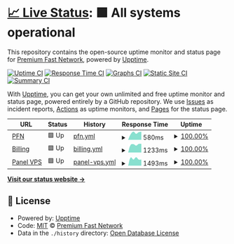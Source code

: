 # [📈 Live Status](https://status.premiumfast.net): <!--live status--> **🟩 All systems operational**

This repository contains the open-source uptime monitor and status page for [Premium Fast Network](https://premiumfast.net), powered by [Upptime](https://github.com/upptime/upptime).

[![Uptime CI](https://github.com/Premium-Fast-Network/status/workflows/Uptime%20CI/badge.svg)](https://github.com/Premium-Fast-Network/status/actions?query=workflow%3A%22Uptime+CI%22)
[![Response Time CI](https://github.com/Premium-Fast-Network/status/workflows/Response%20Time%20CI/badge.svg)](https://github.com/Premium-Fast-Network/status/actions?query=workflow%3A%22Response+Time+CI%22)
[![Graphs CI](https://github.com/Premium-Fast-Network/status/workflows/Graphs%20CI/badge.svg)](https://github.com/Premium-Fast-Network/status/actions?query=workflow%3A%22Graphs+CI%22)
[![Static Site CI](https://github.com/Premium-Fast-Network/status/workflows/Static%20Site%20CI/badge.svg)](https://github.com/Premium-Fast-Network/status/actions?query=workflow%3A%22Static+Site+CI%22)
[![Summary CI](https://github.com/Premium-Fast-Network/status/workflows/Summary%20CI/badge.svg)](https://github.com/Premium-Fast-Network/status/actions?query=workflow%3A%22Summary+CI%22)

With [Upptime](https://upptime.js.org), you can get your own unlimited and free uptime monitor and status page, powered entirely by a GitHub repository. We use [Issues](https://github.com/Premium-Fast-Network/status/issues) as incident reports, [Actions](https://github.com/Premium-Fast-Network/status/actions) as uptime monitors, and [Pages](https://status.premiumfast.net) for the status page.

<!--start: status pages-->
<!-- This summary is generated by Upptime (https://github.com/upptime/upptime) -->
<!-- Do not edit this manually, your changes will be overwritten -->
<!-- prettier-ignore -->
| URL | Status | History | Response Time | Uptime |
| --- | ------ | ------- | ------------- | ------ |
| <img alt="" src="https://favicons.githubusercontent.com/premiumfast.net" height="13"> [PFN](https://premiumfast.net) | 🟩 Up | [pfn.yml](https://github.com/Premium-Fast-Network/status/commits/HEAD/history/pfn.yml) | <details><summary><img alt="Response time graph" src="./graphs/pfn/response-time-week.png" height="20"> 580ms</summary><br><a href="https://status.premiumfast.net/history/pfn"><img alt="Response time 580" src="https://img.shields.io/endpoint?url=https%3A%2F%2Fraw.githubusercontent.com%2FPremium-Fast-Network%2Fstatus%2FHEAD%2Fapi%2Fpfn%2Fresponse-time.json"></a><br><a href="https://status.premiumfast.net/history/pfn"><img alt="24-hour response time 580" src="https://img.shields.io/endpoint?url=https%3A%2F%2Fraw.githubusercontent.com%2FPremium-Fast-Network%2Fstatus%2FHEAD%2Fapi%2Fpfn%2Fresponse-time-day.json"></a><br><a href="https://status.premiumfast.net/history/pfn"><img alt="7-day response time 580" src="https://img.shields.io/endpoint?url=https%3A%2F%2Fraw.githubusercontent.com%2FPremium-Fast-Network%2Fstatus%2FHEAD%2Fapi%2Fpfn%2Fresponse-time-week.json"></a><br><a href="https://status.premiumfast.net/history/pfn"><img alt="30-day response time 580" src="https://img.shields.io/endpoint?url=https%3A%2F%2Fraw.githubusercontent.com%2FPremium-Fast-Network%2Fstatus%2FHEAD%2Fapi%2Fpfn%2Fresponse-time-month.json"></a><br><a href="https://status.premiumfast.net/history/pfn"><img alt="1-year response time 580" src="https://img.shields.io/endpoint?url=https%3A%2F%2Fraw.githubusercontent.com%2FPremium-Fast-Network%2Fstatus%2FHEAD%2Fapi%2Fpfn%2Fresponse-time-year.json"></a></details> | <details><summary><a href="https://status.premiumfast.net/history/pfn">100.00%</a></summary><a href="https://status.premiumfast.net/history/pfn"><img alt="All-time uptime 100.00%" src="https://img.shields.io/endpoint?url=https%3A%2F%2Fraw.githubusercontent.com%2FPremium-Fast-Network%2Fstatus%2FHEAD%2Fapi%2Fpfn%2Fuptime.json"></a><br><a href="https://status.premiumfast.net/history/pfn"><img alt="24-hour uptime 100.00%" src="https://img.shields.io/endpoint?url=https%3A%2F%2Fraw.githubusercontent.com%2FPremium-Fast-Network%2Fstatus%2FHEAD%2Fapi%2Fpfn%2Fuptime-day.json"></a><br><a href="https://status.premiumfast.net/history/pfn"><img alt="7-day uptime 100.00%" src="https://img.shields.io/endpoint?url=https%3A%2F%2Fraw.githubusercontent.com%2FPremium-Fast-Network%2Fstatus%2FHEAD%2Fapi%2Fpfn%2Fuptime-week.json"></a><br><a href="https://status.premiumfast.net/history/pfn"><img alt="30-day uptime 100.00%" src="https://img.shields.io/endpoint?url=https%3A%2F%2Fraw.githubusercontent.com%2FPremium-Fast-Network%2Fstatus%2FHEAD%2Fapi%2Fpfn%2Fuptime-month.json"></a><br><a href="https://status.premiumfast.net/history/pfn"><img alt="1-year uptime 100.00%" src="https://img.shields.io/endpoint?url=https%3A%2F%2Fraw.githubusercontent.com%2FPremium-Fast-Network%2Fstatus%2FHEAD%2Fapi%2Fpfn%2Fuptime-year.json"></a></details>
| <img alt="" src="https://favicons.githubusercontent.com/manage.premiumfast.net" height="13"> [Billing](https://manage.premiumfast.net) | 🟩 Up | [billing.yml](https://github.com/Premium-Fast-Network/status/commits/HEAD/history/billing.yml) | <details><summary><img alt="Response time graph" src="./graphs/billing/response-time-week.png" height="20"> 1233ms</summary><br><a href="https://status.premiumfast.net/history/billing"><img alt="Response time 1233" src="https://img.shields.io/endpoint?url=https%3A%2F%2Fraw.githubusercontent.com%2FPremium-Fast-Network%2Fstatus%2FHEAD%2Fapi%2Fbilling%2Fresponse-time.json"></a><br><a href="https://status.premiumfast.net/history/billing"><img alt="24-hour response time 1233" src="https://img.shields.io/endpoint?url=https%3A%2F%2Fraw.githubusercontent.com%2FPremium-Fast-Network%2Fstatus%2FHEAD%2Fapi%2Fbilling%2Fresponse-time-day.json"></a><br><a href="https://status.premiumfast.net/history/billing"><img alt="7-day response time 1233" src="https://img.shields.io/endpoint?url=https%3A%2F%2Fraw.githubusercontent.com%2FPremium-Fast-Network%2Fstatus%2FHEAD%2Fapi%2Fbilling%2Fresponse-time-week.json"></a><br><a href="https://status.premiumfast.net/history/billing"><img alt="30-day response time 1233" src="https://img.shields.io/endpoint?url=https%3A%2F%2Fraw.githubusercontent.com%2FPremium-Fast-Network%2Fstatus%2FHEAD%2Fapi%2Fbilling%2Fresponse-time-month.json"></a><br><a href="https://status.premiumfast.net/history/billing"><img alt="1-year response time 1233" src="https://img.shields.io/endpoint?url=https%3A%2F%2Fraw.githubusercontent.com%2FPremium-Fast-Network%2Fstatus%2FHEAD%2Fapi%2Fbilling%2Fresponse-time-year.json"></a></details> | <details><summary><a href="https://status.premiumfast.net/history/billing">100.00%</a></summary><a href="https://status.premiumfast.net/history/billing"><img alt="All-time uptime 100.00%" src="https://img.shields.io/endpoint?url=https%3A%2F%2Fraw.githubusercontent.com%2FPremium-Fast-Network%2Fstatus%2FHEAD%2Fapi%2Fbilling%2Fuptime.json"></a><br><a href="https://status.premiumfast.net/history/billing"><img alt="24-hour uptime 100.00%" src="https://img.shields.io/endpoint?url=https%3A%2F%2Fraw.githubusercontent.com%2FPremium-Fast-Network%2Fstatus%2FHEAD%2Fapi%2Fbilling%2Fuptime-day.json"></a><br><a href="https://status.premiumfast.net/history/billing"><img alt="7-day uptime 100.00%" src="https://img.shields.io/endpoint?url=https%3A%2F%2Fraw.githubusercontent.com%2FPremium-Fast-Network%2Fstatus%2FHEAD%2Fapi%2Fbilling%2Fuptime-week.json"></a><br><a href="https://status.premiumfast.net/history/billing"><img alt="30-day uptime 100.00%" src="https://img.shields.io/endpoint?url=https%3A%2F%2Fraw.githubusercontent.com%2FPremium-Fast-Network%2Fstatus%2FHEAD%2Fapi%2Fbilling%2Fuptime-month.json"></a><br><a href="https://status.premiumfast.net/history/billing"><img alt="1-year uptime 100.00%" src="https://img.shields.io/endpoint?url=https%3A%2F%2Fraw.githubusercontent.com%2FPremium-Fast-Network%2Fstatus%2FHEAD%2Fapi%2Fbilling%2Fuptime-year.json"></a></details>
| <img alt="" src="https://favicons.githubusercontent.com/panel.premiumfast.net" height="13"> [Panel VPS](https://panel.premiumfast.net:4083) | 🟩 Up | [panel-vps.yml](https://github.com/Premium-Fast-Network/status/commits/HEAD/history/panel-vps.yml) | <details><summary><img alt="Response time graph" src="./graphs/panel-vps/response-time-week.png" height="20"> 1493ms</summary><br><a href="https://status.premiumfast.net/history/panel-vps"><img alt="Response time 1493" src="https://img.shields.io/endpoint?url=https%3A%2F%2Fraw.githubusercontent.com%2FPremium-Fast-Network%2Fstatus%2FHEAD%2Fapi%2Fpanel-vps%2Fresponse-time.json"></a><br><a href="https://status.premiumfast.net/history/panel-vps"><img alt="24-hour response time 1493" src="https://img.shields.io/endpoint?url=https%3A%2F%2Fraw.githubusercontent.com%2FPremium-Fast-Network%2Fstatus%2FHEAD%2Fapi%2Fpanel-vps%2Fresponse-time-day.json"></a><br><a href="https://status.premiumfast.net/history/panel-vps"><img alt="7-day response time 1493" src="https://img.shields.io/endpoint?url=https%3A%2F%2Fraw.githubusercontent.com%2FPremium-Fast-Network%2Fstatus%2FHEAD%2Fapi%2Fpanel-vps%2Fresponse-time-week.json"></a><br><a href="https://status.premiumfast.net/history/panel-vps"><img alt="30-day response time 1493" src="https://img.shields.io/endpoint?url=https%3A%2F%2Fraw.githubusercontent.com%2FPremium-Fast-Network%2Fstatus%2FHEAD%2Fapi%2Fpanel-vps%2Fresponse-time-month.json"></a><br><a href="https://status.premiumfast.net/history/panel-vps"><img alt="1-year response time 1493" src="https://img.shields.io/endpoint?url=https%3A%2F%2Fraw.githubusercontent.com%2FPremium-Fast-Network%2Fstatus%2FHEAD%2Fapi%2Fpanel-vps%2Fresponse-time-year.json"></a></details> | <details><summary><a href="https://status.premiumfast.net/history/panel-vps">100.00%</a></summary><a href="https://status.premiumfast.net/history/panel-vps"><img alt="All-time uptime 100.00%" src="https://img.shields.io/endpoint?url=https%3A%2F%2Fraw.githubusercontent.com%2FPremium-Fast-Network%2Fstatus%2FHEAD%2Fapi%2Fpanel-vps%2Fuptime.json"></a><br><a href="https://status.premiumfast.net/history/panel-vps"><img alt="24-hour uptime 100.00%" src="https://img.shields.io/endpoint?url=https%3A%2F%2Fraw.githubusercontent.com%2FPremium-Fast-Network%2Fstatus%2FHEAD%2Fapi%2Fpanel-vps%2Fuptime-day.json"></a><br><a href="https://status.premiumfast.net/history/panel-vps"><img alt="7-day uptime 100.00%" src="https://img.shields.io/endpoint?url=https%3A%2F%2Fraw.githubusercontent.com%2FPremium-Fast-Network%2Fstatus%2FHEAD%2Fapi%2Fpanel-vps%2Fuptime-week.json"></a><br><a href="https://status.premiumfast.net/history/panel-vps"><img alt="30-day uptime 100.00%" src="https://img.shields.io/endpoint?url=https%3A%2F%2Fraw.githubusercontent.com%2FPremium-Fast-Network%2Fstatus%2FHEAD%2Fapi%2Fpanel-vps%2Fuptime-month.json"></a><br><a href="https://status.premiumfast.net/history/panel-vps"><img alt="1-year uptime 100.00%" src="https://img.shields.io/endpoint?url=https%3A%2F%2Fraw.githubusercontent.com%2FPremium-Fast-Network%2Fstatus%2FHEAD%2Fapi%2Fpanel-vps%2Fuptime-year.json"></a></details>

<!--end: status pages-->

[**Visit our status website →**](https://status.premiumfast.net)

## 📄 License

- Powered by: [Upptime](https://github.com/upptime/upptime)
- Code: [MIT](./LICENSE) © [Premium Fast Network](https://premiumfast.net)
- Data in the `./history` directory: [Open Database License](https://opendatacommons.org/licenses/odbl/1-0/)
